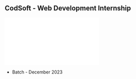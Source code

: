 ## CodSoft - Web Development Internship

![CodSoft Logo](file:///C:/Users/MOHAMMED%20SAUD%20MOMIN/OneDrive/Desktop/saud%20ppt/CODSOFT%20TASK%201/index.html)

- Batch - December 2023




